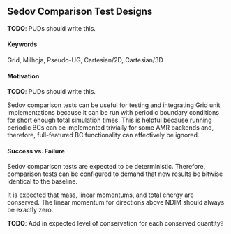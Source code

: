 ## Sedov Comparison Test Designs
__TODO__: PUDs should write this.

#### Keywords
Grid, Milhoja, Pseudo-UG, Cartesian/2D, Cartesian/3D

#### Motivation
__TODO__: PUDs should write this.

Sedov comparison tests can be useful for testing and integrating Grid unit
implementations because it can be run with periodic boundary conditions for
short enough total simulation times.  This is helpful because running periodic
BCs can be implemented trivially for some AMR backends and, therefore,
full-featured BC functionality can effectively be ignored.

#### Success vs. Failure
Sedov comparison tests are expected to be deterministic.  Therefore, comparison
tests can be configured to demand that new results be bitwise identical to the
baseline.

It is expected that mass, linear momentums, and total energy are conserved.
The linear momentum for directions above NDIM should always be exactly zero.

__TODO__: Add in expected level of conservation for each conserved quantity?

